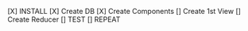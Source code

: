 [X] INSTALL
[X] Create DB
[X] Create Components 
[] Create 1st View
[] Create Reducer
[] TEST
[] REPEAT